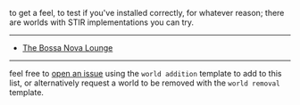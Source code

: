 to get a feel, to test if you've installed correctly, for whatever reason; there are worlds with STIR implementations you can try.

---

* [The Bossa Nova Lounge](https://vrchat.com/home/world/wrld_b8c7eb68-354a-4ec0-a9e4-68e88e2bcad9)

---

feel free to [open an issue](https://github.com/minteeaa/stir/issues/new/choose) using the `world addition` template to add to this list, or alternatively request a world to be removed with the `world removal` template.